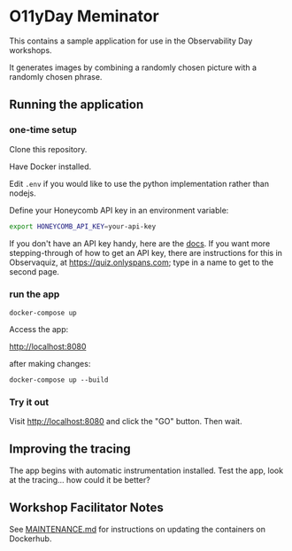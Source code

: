 
# O11yDay Meminator

This contains a sample application for use in the Observability Day workshops.

It generates images by combining a randomly chosen picture with a randomly chosen phrase.

## Running the application

### one-time setup

Clone this repository.

Have Docker installed.

Edit `.env` if you would like to use the python implementation rather than nodejs.

Define your Honeycomb API key in an environment variable:

```bash
export HONEYCOMB_API_KEY=your-api-key
```

If you don't have an API key handy, here are the [docs](https://docs.honeycomb.io/get-started/configure/environments/manage-api-keys/#create-api-key).
If you want more stepping-through of how to get an API key, there are instructions for this in Observaquiz, at https://quiz.onlyspans.com; type in a name to get to the second page.

### run the app

`docker-compose up`

Access the app:

[http://localhost:8080]()

after making changes:

`docker-compose up --build`

### Try it out

Visit [http://localhost:8080]() and click the "GO" button. Then wait.

## Improving the tracing

The app begins with automatic instrumentation installed. Test the app, look at the tracing... how could it be better?

## Workshop Facilitator Notes

See [MAINTENANCE.md](MAINTENANCE.md) for instructions on updating the containers on Dockerhub.